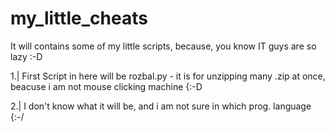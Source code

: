 # my_little_cheats
It will contains some of my little scripts, because, you know IT guys are so lazy :-D

1.| First Script in here will be rozbal.py - it is for unzipping many .zip at once, beacuse i am not mouse clicking machine {:-D 

2.| I don't know what it will be, and i am not sure in which prog. language {:-/
